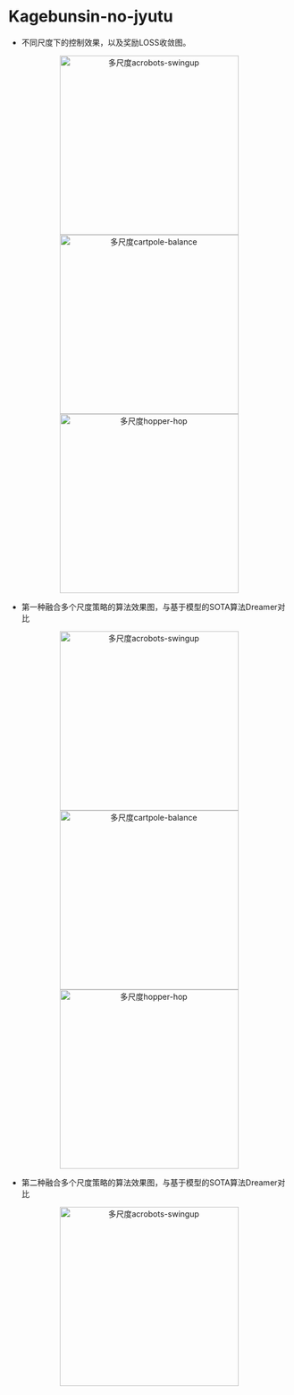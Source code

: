 # Kagebunsin-no-jyutu


- 不同尺度下的控制效果，以及奖励LOSS收敛图。

<div align=center>
    <span class='gp-n'>
        <img src='https://github.com/tinyzqh/Kagebunsin-no-jyutu/blob/master/figures/acrobots-swingupFigure_1.png' width="320" alt="多尺度acrobots-swingup"/>
        <img src='https://github.com/tinyzqh/Kagebunsin-no-jyutu/blob/master/figures/cartpole-balanceFigure_1.png' width="320" alt="多尺度cartpole-balance"/>
        <img src='https://github.com/tinyzqh/Kagebunsin-no-jyutu/blob/master/figures/hopper-hopFigure_1.png' width="320" alt="多尺度hopper-hop"/>
    </span>
</div>

- 第一种融合多个尺度策略的算法效果图，与基于模型的SOTA算法Dreamer对比

<div align=center>
    <span class='gp-n'>
        <img src='https://github.com/tinyzqh/Kagebunsin-no-jyutu/blob/master/figures/acrobots-swingupall_algorithms_Figure_1.png' width="320" alt="多尺度acrobots-swingup"/>
        <img src='https://github.com/tinyzqh/Kagebunsin-no-jyutu/blob/master/figures/cartpole-balanceall_algorithms_Figure_1.png' width="320" alt="多尺度cartpole-balance"/>
        <img src='https://github.com/tinyzqh/Kagebunsin-no-jyutu/blob/master/figures/hopper-hopall_algorithms_Figure_1.png' width="320" alt="多尺度hopper-hop"/>
    </span>
</div>

- 第二种融合多个尺度策略的算法效果图，与基于模型的SOTA算法Dreamer对比

<div align=center>
    <span class='gp-n'>
        <img src='https://github.com/tinyzqh/Kagebunsin-no-jyutu/blob/master/figures/cartpole-balance_aap_all_algorithms_Figure_1.png' width="320" alt="多尺度acrobots-swingup"/>
    </span>
</div>
